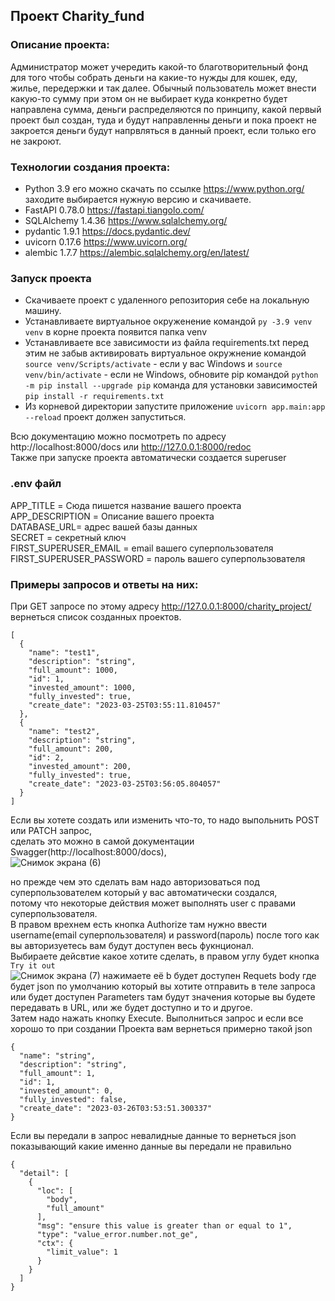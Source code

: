 ## Проект Charity_fund
### Описание проекта:
Администратор может учередить какой-то благотворительный фонд для того чтобы собрать деньги на какие-то нужды для кошек, еду, жилье, передержки и так далее. Обычный пользователь может внести какую-то сумму при этом он не выбирает куда конкретно будет направлена сумма, деньги распределяются по принципу, какой первый проект был создан, туда и будут направленны деньги и пока проект не закроется деньги будут напрвляться в данный проект, если только его не закроют.

### Технологии создания проекта:
- Python 3.9 его можно скачать по ссылке https://www.python.org/ заходите выбирается нужную версию и скачиваете.
- FastAPI 0.78.0 https://fastapi.tiangolo.com/
- SQLAlchemy 1.4.36 https://www.sqlalchemy.org/
- pydantic 1.9.1 https://docs.pydantic.dev/
- uvicorn 0.17.6 https://www.uvicorn.org/
- alembic 1.7.7 https://alembic.sqlalchemy.org/en/latest/

### Запуск проекта
- Скачиваете проект с удаленного репозитория себе на локальную машину.
- Устанавливаете виртуальное окруженение командой `py -3.9 venv venv` в корне проекта появится папка venv
- Устанавливаете все зависимости из файла requirements.txt перед этим не забыв активировать виртуальное окружнение командой `source venv/Scripts/activate` - если у вас Windows и `source venv/bin/activate` - если не Windows, обновите pip командой `python -m pip install --upgrade pip`
команда для установки зависимостей `pip install -r requirements.txt`
- Из корневой директории запустите приложение `uvicorn app.main:app --reload` проект должен запуститься.

Всю документацию можно посмотреть по адресу http://localhost:8000/docs или http://127.0.0.1:8000/redoc <br>
Также при запуске проекта автоматически создается superuser

### .env файл<br>

APP_TITLE = Сюда пишется название вашего проекта<br>
APP_DESCRIPTION = Описание вашего проекта<br>
DATABASE_URL= адрес вашей базы данных<br>
SECRET = секретный ключ <br>
FIRST_SUPERUSER_EMAIL = email вашего суперпользователя<br>
FIRST_SUPERUSER_PASSWORD = пароль вашего суперпользователя<br>

### Примеры запросов и ответы на них:<br>
При GET запросе по этому адресу http://127.0.0.1:8000/charity_project/ вернеться список созданных проектов.<br>
```
[
  {
    "name": "test1",
    "description": "string",
    "full_amount": 1000,
    "id": 1,
    "invested_amount": 1000,
    "fully_invested": true,
    "create_date": "2023-03-25T03:55:11.810457"
  },
  {
    "name": "test2",
    "description": "string",
    "full_amount": 200,
    "id": 2,
    "invested_amount": 200,
    "fully_invested": true,
    "create_date": "2023-03-25T03:56:05.804057"
  }
]
```
Если вы хотете создать или изменить что-то, то надо выпольнить POST или PATCH запрос,<br>
сделать это можно в самой документации Swagger(http://localhost:8000/docs),<br>
![Снимок экрана (6)](https://user-images.githubusercontent.com/101176519/227754145-dc8a22f8-f2c6-4cde-a618-b75dd83483b7.png)

но прежде чем это сделать вам надо авторизоваться под суперпользователем который у вас автоматически создался,<br>
потому что некоторые действия может выполнять user с правами суперпользователя.<br>
В правом врехнем есть кнопка Authorize там нужно ввести username(email суперпользователя) и password(пароль) после того как вы авторизуетесь вам будут доступен весь фукнционал.<br>
Выбираете дейсвтие какое хотите сделать, в правом углу будет кнопка `Try it out`<br>
![Снимок экрана (7)](https://user-images.githubusercontent.com/101176519/227754256-3595dc7e-9f04-4eff-a32f-d05eb086db2a.png)
нажимаете её b будет доступен Requets body где будет json по умолчанию который вы хотите отправить в теле запроса или будет доступен Parameters там будут значения которые вы будете передавать в URL, или же будет доступно и то и другое.<br>
Затем надо нажать кнопку Execute. Выполниться запрос и если все хорошо то при создании Проекта вам вернеться примерно такой json<br>
```
{
  "name": "string",
  "description": "string",
  "full_amount": 1,
  "id": 1,
  "invested_amount": 0,
  "fully_invested": false,
  "create_date": "2023-03-26T03:53:51.300337"
}
```
Если вы передали в запрос невалидные данные то вернеться json показывающий какие именно данные вы передали не правильно<br>
```
{
  "detail": [
    {
      "loc": [
        "body",
        "full_amount"
      ],
      "msg": "ensure this value is greater than or equal to 1",
      "type": "value_error.number.not_ge",
      "ctx": {
        "limit_value": 1
      }
    }
  ]
}
```

